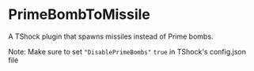 # PrimeBombToMissile
A TShock plugin that spawns missiles instead of Prime bombs.

Note: Make sure to set ``"DisablePrimeBombs"`` ``true`` in TShock's config.json file

